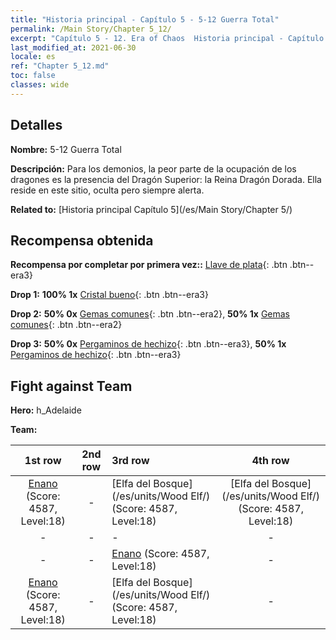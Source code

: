 ```yaml
---
title: "Historia principal - Capítulo 5 - 5-12 Guerra Total"
permalink: /Main Story/Chapter 5_12/
excerpt: "Capítulo 5 - 12. Era of Chaos  Historia principal - Capítulo 5_12. 5-12 Guerra Total"
last_modified_at: 2021-06-30
locale: es
ref: "Chapter 5_12.md"
toc: false
classes: wide
---
```


## Detalles

 **Nombre:** 5-12 Guerra Total

 **Descripción:** Para los demonios, la peor parte de la ocupación de los dragones es la presencia del Dragón Superior: la Reina Dragón Dorada. Ella reside en este sitio, oculta pero siempre alerta.

 **Related to:** [Historia principal Capítulo 5](/es/Main Story/Chapter 5/)

## Recompensa obtenida

 **Recompensa por completar por primera vez::** [Llave de plata](/ItemsES/con_693/){: .btn .btn--era3}

 **Drop 1:** **100% 1x** [Cristal bueno](/ItemsES/mat_17/){: .btn .btn--era3}

 **Drop 2:** **50% 0x** [Gemas comunes](/ItemsES/mat_10/){: .btn .btn--era2}, **50% 1x** [Gemas comunes](/ItemsES/mat_10/){: .btn .btn--era2}

 **Drop 3:** **50% 0x** [Pergaminos de hechizo](/ItemsES/con_694/){: .btn .btn--era3}, **50% 1x** [Pergaminos de hechizo](/ItemsES/con_694/){: .btn .btn--era3}


## Fight against Team
 **Hero:** h_Adelaide

 **Team:**


  | 1st row | 2nd row | 3rd row | 4th row |
  |:----:|:----:|:----|:----:|
  | [Enano](/es/units/Dwarf/) (Score: 4587, Level:18)  | - | [Elfa del Bosque](/es/units/Wood Elf/) (Score: 4587, Level:18)  | [Elfa del Bosque](/es/units/Wood Elf/) (Score: 4587, Level:18)  |
  | - | - | - | - |
  | - | - | [Enano](/es/units/Dwarf/) (Score: 4587, Level:18)  | - |
  | [Enano](/es/units/Dwarf/) (Score: 4587, Level:18)  | - | [Elfa del Bosque](/es/units/Wood Elf/) (Score: 4587, Level:18)  | - |


